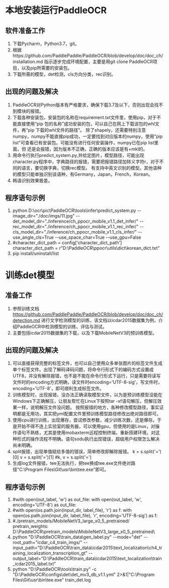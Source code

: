 # 本地安装运行PaddleOCR
## 软件准备工作
1. 下载Pycharm，Python3.7，git。
2. 根据https://github.com/PaddlePaddle/PaddleOCR/blob/develop/doc/doc_ch/installation.md 指示逐步完成环境配置，主要是用git clone PaddleOCR项目，以及pip所需要的安装包。
3. 下载所需的模型，det检测，cls方向分类，rec识别。
## 出现的问题及解决
1. PaddleOCR对Python版本有严格要求，确保下载3.7及以下，否则出现会找不到模块的报错。
2. 下载各种安装包，安装包的名称在requirement.txt文件里，使用pip，对于不能直接使用“pip 包的名称”成功安装的包，可以自己在网上下载该包的whl文件，再“pip 下载的whl文件的路径”。
   除了shapely，还需要特别注意numpy，numpy不能直接pip成功，一定要找到对应版本的numpy，使用"pip list"可查看已有安装包。可能没有进行任何安装操作，numpy已在pip list里面，但
   还是会报错，因为版本不正确，正确的版本应该是有+mkl的。
3. 用命令行执行predict_system.py,并给定图片，模型路径，可能出现character.py程序中，字典路径的报错，需要把报错路径加转义字符r，对于不同的语言，要切换字典，切换rec模型。
   有支持中英文识别的模型。其他语种的模型只能单独识别该语种，有Germany，Japan，French，Korean。
4. 韩语识别效果极差。
## 程序语句示例
1. python D:\ocr\pic\PaddleOCR\tools\infer\predict_system.py --image_dir="./doc/imgs/11.jpg" --det_model_dir="./inference/ch_ppocr_mobile_v1.1_det_infer/"  --rec_model_dir="./inference/ch_ppocr_mobile_v1.1_rec_infer/" --cls_model_dir="./inference/ch_ppocr_mobile_v1.1_cls_infer/" --use_angle_cls=True --use_space_char=True --use_gpu=False
2. #character_dict_path = config['character_dict_path']
   character_dict_path = r"D:\PaddleOCR\ppocr\utils\dict\korean_dict.txt"
3. pip install/uninstall/list   

# 训练det模型
## 准备工作
1. 参照训练文档 https://github.com/PaddlePaddle/PaddleOCR/blob/develop/doc/doc_ch/detection.md 进行文字检测模型的训练，该文档以icdar2015数据集为例，介绍PaddleOCR中检测模型的训练、评估与测试。
2. 主要包括icdar2015数据集的下载，以及下载MobileNetV3的预训练模型。
## 出现的问题及解决
1. 可以直接获得完整的标签文件，也可以自己使用众多单张图片的标签文件生成单个标签文件。出现了解码译码问题，将命令行形式下的编码方式设置成UTF8，并没有解除报错，也不是不能在命令行形式下运行，只是需要将读写文件时的encoding方式明确，读文件时encoding='UTF-8-sig'，写文件时，encoding='UTF-8'，即可顺利生成标签文件。
2. 训练模型时，出现报错，没办法正确读取模型文件，以为是预训练模型没能在Windows下正确解压，让朋友帮忙在Linux下按照tar -xf语句解压，但解压效果一样，说明解压文件没问题。
按照报错的地方，各种修改模型路径，事实证明都是无用功，其实把yml配置文件里预训练模型路径修改出绝对路径即可。
3. 使用cpu进行训练，出现爆存，尝试修改参数，减少训练次数，还是爆存。于是开始不得不连上实验室的服务器，可以使用gpu，但使用的是Linux，对操作语句不熟练，尤其是使用mobaxterm远程控制终端，重新搭建环境，对这种形式的操作流程不明确。语句sodu执行出现错误，超级用户权限怎么解决尚未明确。
4. split报错，出现单值赋给多值的错误，简单修改即解除报错。
k = s.split('=')[0]
v = s.split('=')[1]
#k, v = s.split('=')
5. 生成log文件报错，tee无法执行，把tee换成tee.exe文件绝对路径"C:\Program Files\Git\usr\bin\tee.exe"即可。
## 程序语句示例
1. #with open(out_label, 'w') as out_file:
with open(out_label, 'w', encoding='UTF-8') as out_file:
2. #with open(os.path.join(input_dir, label_file), 'r') as f:
with open(os.path.join(input_dir, label_file), 'r', encoding='UTF-8-sig') as f:
3. #./pretrain_models/MobileNetV3_large_x0_5_pretrained/
pretrain_weights: D:\PaddleOCR\pretrain_models\MobileNetV3_large_x0_5_pretrained\
4. python "D:\PaddleOCR\train_data\gen_label.py" --mode="det" --root_path="icdar_c4_train_imgs/"    --input_path="D:\PaddleOCR\train_data\icdar2015\text_localization\ch4_training_localization_transcription_gt"     --output_label="D:\PaddleOCR\train_data\icdar2015\text_localization\train_icdar2015_label.txt"
5. python "D:\PaddleOCR\tools\train.py" -c "D:\PaddleOCR\configs\det\det_mv3_db_v1.1.yml"    2>&1|"C:\Program Files\Git\usr\bin\tee.exe" train_det.log
